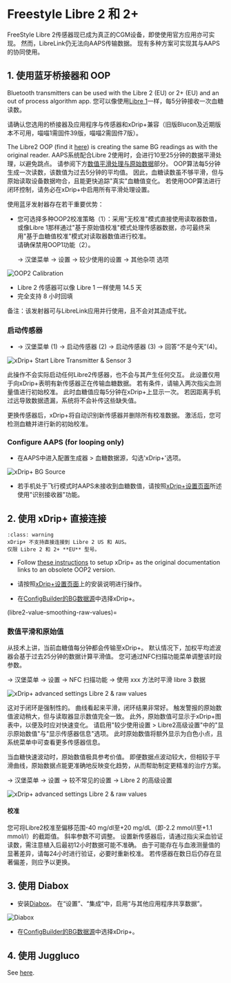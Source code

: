 # Freestyle Libre 2 和 2+

FreeStyle Libre 2传感器现已成为真正的CGM设备，即使使用官方应用亦可实现。 然而，LibreLink仍无法向AAPS传输数据。 现有多种方案可实现其与AAPS的协同使用。

## 1. 使用蓝牙桥接器和 OOP

Bluetooth transmitters can be used with the Libre 2 (EU) or 2+ (EU) and an out of process algorithm app. 您可以像使用[Libre 1](./Libre1.md)一样，每5分钟接收一次血糖读数。

请确认您选用的桥接器及应用程序与传感器和xDrip+兼容（旧版Blucon及近期版本不可用，喵喵1需固件39版，喵喵2需固件7版）。

The Libre2 OOP (find it [here](#Libre2_OOP2)) is creating the same BG readings as with the original reader. AAPS系统配合Libre 2使用时，会进行10至25分钟的数据平滑处理，以避免跳点。 请参阅下方[数值平滑处理与原始数据](#libre2-value-smoothing-raw-values)部分。 OOP算法每5分钟生成一次读数，该数值为过去5分钟的平均值。 因此，血糖读数虽不够平滑，但与原始读取设备数据吻合，且能更快追踪"真实"血糖值变化。 若使用OOP算法进行闭环控制，请务必在xDrip+中启用所有平滑处理设置。

使用蓝牙发射器存在若干重要优势：

-   您可选择多种OOP2校准策略（1）：采用"无校准"模式直接使用读取器数值，或像Libre 1那样通过"基于原始值校准"模式处理传感器数据，亦可最终采用"基于血糖值校准"模式对读取器数值进行校准。  
  请确保禁用OOP1功能（2）。

    → 汉堡菜单 → 设置 → 较少使用的设置 → 其他杂项 选项

![OOP2 Calibration](../images/Libre2_OOP2Calibration.png)

-   Libre 2 传感器可以像 Libre 1 一样使用 14.5 天
-   完全支持 8 小时回填

备注：该发射器可与LibreLink应用并行使用，且不会对其造成干扰。

### 启动传感器

- → 汉堡菜单 (1) → 启动传感器 (2) → 启动传感器 (3) → 回答“不是今天”(4)。

![xDrip+ Start Libre Transmitter & Sensor 3](../images/xDrip_Libre_Transmitter03.png)

此操作不会实际启动任何Libre2传感器，也不会与其产生任何交互。 此设置仅用于向xDrip+表明有新传感器正在传输血糖数据。 若有条件，请输入两次指尖血测量值进行初始校准。 此时血糖值应每5分钟在xDrip+上显示一次。 若因距离手机过远导致数据遗漏，系统将不会补传这些缺失值。

更换传感器后，xDrip+将自动识别新传感器并删除所有校准数据。 激活后，您可检测血糖并进行新的初始校准。

### Configure AAPS (for looping only)

-   在AAPS中进入配置生成器 > 血糖数据源，勾选'xDrip+'选项。

![xDrip+ BG Source](../images/ConfBuild_BG_xDrip.png)

-   若手机处于飞行模式时AAPS未接收到血糖数值，请按照[xDrip+设置页面](#xdrip-identify-receiver)所述使用"识别接收器"功能。

## 2. 使用 xDrip+ 直接连接

```{admonition} Libre 2 EU only
:class: warning
xDrip+ 不支持直接连接到 Libre 2 US 和 AUS。
仅限 Libre 2 和 2+ **EU** 型号。
```

- Follow [these instructions](./Libre2MinimalL00per.md) to setup xDrip+ as the original documentation links to an obsolete OOP2  version.
- 请按照[xDrip+设置页面](../CompatibleCgms/xDrip.md)上的安装说明进行操作。

-   在[ConfigBuilder的BG数据源](#Config-Builder-bg-source)中选择xDrip+。

(libre2-value-smoothing-raw-values)=

### 数值平滑和原始值

从技术上讲，当前血糖值每分钟都会传输至xDrip+。 默认情况下，加权平均滤波器会基于过去25分钟的数据计算平滑值。 您可通过NFC扫描功能菜单调整该时段参数。

→ 汉堡菜单 → 设置 → NFC 扫描功能 → 使用 xxx 方法时平滑 libre 3 数据

![xDrip+ advanced settings Libre 2 & raw values](../images/xDrip_Libre3_Smooth.png)

这对于闭环是强制性的。 曲线看起来平滑，闭环结果非常好。 触发警报的原始数值波动稍大，但与读取器显示数值完全一致。 此外，原始数值可显示于xDrip+图表中，以便及时应对快速变化。 请启用"较少使用设置 > Libre2高级设置"中的"显示原始数值"与"显示传感器信息"选项。 此时原始数值将额外显示为白色小点，且系统菜单中可查看更多传感器信息。

当血糖快速波动时，原始数值极具参考价值。 即便数据点波动较大，但相较于平滑曲线，原始数据点能更准确地反映变化趋势，从而帮助制定更精准的治疗方案。

→ 汉堡菜单 → 设置 → 较不常见的设置 → Libre 2 的高级设置

![xDrip+ advanced settings Libre 2 & raw values](../images/Libre2_RawValues.png)



#### 校准

您可将Libre2校准至偏移范围-40 mg/dl至+20 mg/dL（即-2.2 mmol/l至+1.1 mmol/l）的截距值。 斜率参数不可调整。 设置新传感器后，请通过指尖采血验证读数，需注意植入后最初12小时数据可能不准确。 由于可能存在与血液测量值的显著差异，请每24小时进行验证，必要时重新校准。 若传感器在数日后仍存在显著偏差，则应予以更换。

## 3. 使用 Diabox

- 安装[Diabox](https://www.bubblesmartreader.com/_files/ugd/6afd37_f183eabd4fbd44fcac4b1926a79b094f.pdf)。 在“设置”、“集成”中，启用“与其他应用程序共享数据”。

![Diabox](../images/Diabox.png)

- 在[ConfigBuilder的BG数据源](#Config-Builder-bg-source)中选择xDrip+。

## 4. 使用 Juggluco

See [here](./Juggluco.md).

